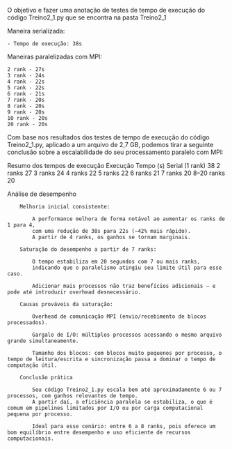 O objetivo e fazer uma anotação de testes de tempo de execução do código Treino2_1.py
que se encontra na pasta Treino2_1

Maneira serializada:

    - Tempo de execução: 38s

Maneiras paralelizadas com MPI:

    2 rank - 27s
    3 rank - 24s
    4 rank - 22s
    5 rank - 22s
    6 rank - 21s
    7 rank - 20s
    8 rank - 20s
    9 rank - 20s
    10 rank - 20s
    20 rank - 20s


Com base nos resultados dos testes de tempo de execução do código Treino2_1.py, aplicado a um arquivo de 2,7 GB, podemos tirar a seguinte 
conclusão sobre a escalabilidade do seu processamento paralelo com MPI:

Resumo dos tempos de execução
Execução	Tempo (s)
Serial (1 rank)	38
2 ranks	27
3 ranks	24
4 ranks	22
5 ranks	22
6 ranks	21
7 ranks	20
8–20 ranks	20

Análise de desempenho

        Melhoria inicial consistente:

            A performance melhora de forma notável ao aumentar os ranks de 1 para 4, 
            com uma redução de 38s para 22s (~42% mais rápido).
            A partir de 4 ranks, os ganhos se tornam marginais.

        Saturação do desempenho a partir de 7 ranks:

            O tempo estabiliza em 20 segundos com 7 ou mais ranks, 
            indicando que o paralelismo atingiu seu limite útil para esse caso.

            Adicionar mais processos não traz benefícios adicionais — e pode até introduzir overhead desnecessário.

        Causas prováveis da saturação:

            Overhead de comunicação MPI (envio/recebimento de blocos processados).

            Gargalo de I/O: múltiplos processos acessando o mesmo arquivo grande simultaneamente.

            Tamanho dos blocos: com blocos muito pequenos por processo, o tempo de leitura/escrita e sincronização passa a dominar o tempo de computação útil.

        Conclusão prática

            Seu código Treino2_1.py escala bem até aproximadamente 6 ou 7 processos, com ganhos relevantes de tempo. 
            A partir daí, a eficiência paralela se estabiliza, o que é comum em pipelines limitados por I/O ou por carga computacional pequena por processo.

            Ideal para esse cenário: entre 6 a 8 ranks, pois oferece um bom equilíbrio entre desempenho e uso eficiente de recursos computacionais.